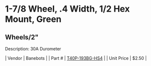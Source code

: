 # 1-7/8 Wheel, .4 Width, 1/2 Hex Mount, Green
## Wheels/2"
Description: 	30A Durometer 

| Vendor | Banebots | 
| Part # | [T40P-193BG-HS4](http://www.banebots.com/category/T40P-1875.html) | 
| Unit Price | $2.50 | 
